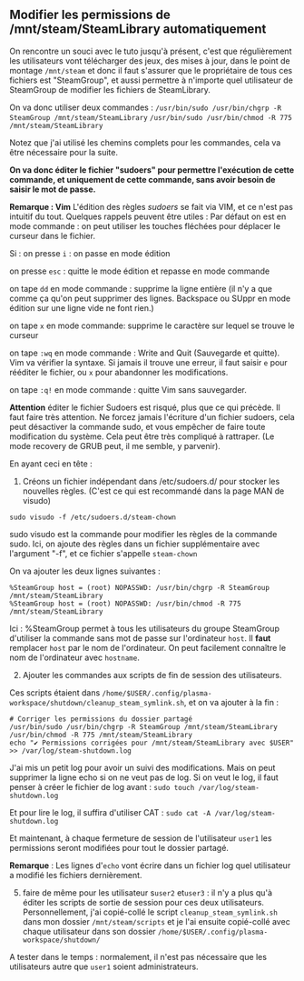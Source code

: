 ## Modifier les permissions de /mnt/steam/SteamLibrary automatiquement

On rencontre un souci avec le tuto jusqu'à présent, c'est que régulièrement les utilisateurs vont télécharger des jeux, des mises à jour, 
dans le point de montage `/mnt/steam` et donc il faut s'assurer que le propriétaire de tous ces fichiers est "SteamGroup", et aussi permettre à n'importe quel utilisateur
de SteamGroup de modifier les fichiers de SteamLibrary.

On va donc utiliser deux commandes : 
`/usr/bin/sudo /usr/bin/chgrp -R SteamGroup /mnt/steam/SteamLibrary`
`/usr/bin/sudo /usr/bin/chmod -R 775 /mnt/steam/SteamLibrary`

Notez que j'ai utilisé les chemins complets pour les commandes, cela va être nécessaire pour la suite.

**On va donc éditer le fichier "sudoers" pour permettre l'exécution de cette commande, et uniquement de cette commande, sans avoir besoin de saisir le mot de passe.**

**Remarque : Vim**
L'édition des règles *sudoers* se fait via VIM, et ce n'est pas intuitif du tout. Quelques rappels peuvent être utiles :
Par défaut on est en mode commande : on peut utiliser les touches fléchées pour déplacer le curseur dans le fichier.

Si :
on presse `i` :  on passe en mode édition

on presse `esc` : quitte le mode édition et repasse en mode commande

on tape `dd` en mode commande : supprime la ligne entière (il n'y a que comme ça qu'on peut supprimer des lignes. Backspace ou SUppr en mode édition sur une ligne vide ne font rien.)

on tape `x` en mode commande: supprime le caractère sur lequel se trouve le curseur

on tape `:wq`  en mode commande : Write and Quit (Sauvegarde et quitte). Vim va vérifier la syntaxe. Si jamais il trouve une erreur, il faut saisir `e` pour rééditer le fichier, ou `x` pour abandonner les modifications.

on tape `:q!` en mode commande : quitte Vim sans sauvegarder.

**Attention**
éditer le fichier Sudoers est risqué, plus que ce qui précède. Il faut faire très attention. Ne forcez jamais l'écriture d'un fichier sudoers, cela peut désactiver la commande sudo, et vous empêcher de faire toute modification du système. Cela peut être très compliqué à rattraper. (Le mode recovery de GRUB peut, il me semble, y parvenir).

En ayant ceci en tête :

1. Créons un fichier indépendant dans /etc/sudoers.d/ pour stocker les nouvelles règles. (C'est ce qui est recommandé dans la page MAN de visudo)
```
sudo visudo -f /etc/sudoers.d/steam-chown
```
sudo visudo est la commande pour modifier les règles de la commande sudo. Ici, on ajoute des règles dans un fichier supplémentaire avec l'argument "-f", et ce fichier s'appelle `steam-chown`

On va ajouter les deux lignes suivantes : 
```
%SteamGroup host = (root) NOPASSWD: /usr/bin/chgrp -R SteamGroup /mnt/steam/SteamLibrary
%SteamGroup host = (root) NOPASSWD: /usr/bin/chmod -R 775 /mnt/steam/SteamLibrary

```
Ici : %SteamGroup permet à tous les utilisateurs du groupe SteamGroup d'utiliser la commande sans mot de passe sur l'ordinateur `host`.
Il **faut** remplacer `host` par le nom de l'ordinateur. On peut facilement connaître le nom de l'ordinateur avec `hostname`.


2. Ajouter les commandes aux scripts de fin de session des utilisateurs.

Ces scripts étaient dans `/home/$USER/.config/plasma-workspace/shutdown/cleanup_steam_symlink.sh`, et on va ajouter à la fin : 
``` 
# Corriger les permissions du dossier partagé
/usr/bin/sudo /usr/bin/chgrp -R SteamGroup /mnt/steam/SteamLibrary
/usr/bin/chmod -R 775 /mnt/steam/SteamLibrary
echo "✔ Permissions corrigées pour /mnt/steam/SteamLibrary avec $USER" >> /var/log/steam-shutdown.log
```
J'ai mis un petit log pour avoir un suivi des modifications. Mais on peut supprimer la ligne echo si on ne veut pas de log.
Si on veut le log, il faut penser à créer le fichier de log avant : `sudo touch /var/log/steam-shutdown.log`

Et pour lire le log, il suffira d'utiliser CAT : `sudo cat -A /var/log/steam-shutdown.log `


Et maintenant, à chaque fermeture de session de l'utilisateur `user1` les permissions seront modifiées pour tout le dossier partagé.

**Remarque** : Les lignes d'`echo` vont écrire dans un fichier log quel utilisateur a modifié les fichiers dernièrement.


5. faire de même pour les utilisateur s`user2` et`user3` : il n'y a plus qu'à éditer les scripts de sortie de session pour ces deux utilisateurs. Personnellement, j'ai copié-collé le script `cleanup_steam_symlink.sh` dans mon dossier `/mnt/steam/scripts` et je l'ai ensuite copié-collé avec chaque utilisateur dans son dossier `/home/$USER/.config/plasma-workspace/shutdown/`

A tester dans le temps : normalement, il n'est pas nécessaire que les utilisateurs autre que `user1` soient administrateurs.
